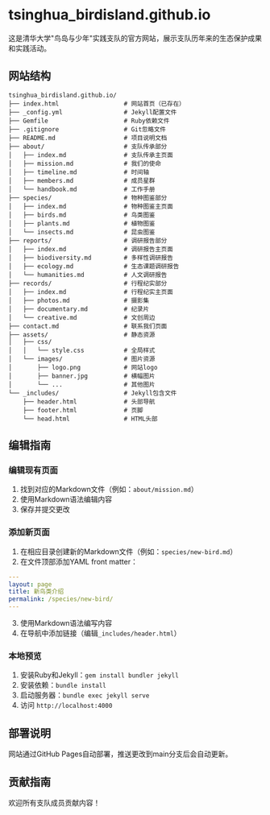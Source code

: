 # tsinghua_birdisland.github.io

这是清华大学"鸟岛与少年"实践支队的官方网站，展示支队历年来的生态保护成果和实践活动。

## 网站结构

```
tsinghua_birdisland.github.io/
├── index.html                  # 网站首页（已存在）
├── _config.yml                 # Jekyll配置文件
├── Gemfile                     # Ruby依赖文件
├── .gitignore                  # Git忽略文件
├── README.md                   # 项目说明文档
├── about/                      # 支队传承部分
│   ├── index.md                # 支队传承主页面
│   ├── mission.md              # 我们的使命
│   ├── timeline.md             # 时间轴
│   ├── members.md              # 成员星群
│   └── handbook.md             # 工作手册
├── species/                    # 物种图鉴部分
│   ├── index.md                # 物种图鉴主页面
│   ├── birds.md                # 鸟类图鉴
│   ├── plants.md               # 植物图鉴
│   └── insects.md              # 昆虫图鉴
├── reports/                    # 调研报告部分
│   ├── index.md                # 调研报告主页面
│   ├── biodiversity.md         # 多样性调研报告
│   ├── ecology.md              # 生态课题调研报告
│   └── humanities.md           # 人文调研报告
├── records/                    # 行程纪实部分
│   ├── index.md                # 行程纪实主页面
│   ├── photos.md               # 摄影集
│   ├── documentary.md          # 纪录片
│   └── creative.md             # 文创周边
├── contact.md                  # 联系我们页面
├── assets/                     # 静态资源
│   ├── css/
│   │   └── style.css           # 全局样式
│   └── images/                 # 图片资源
│       ├── logo.png            # 网站logo
│       ├── banner.jpg          # 横幅图片
│       └── ...                 # 其他图片
└── _includes/                  # Jekyll包含文件
    ├── header.html             # 头部导航
    ├── footer.html             # 页脚
    └── head.html               # HTML头部
```


## 编辑指南

### 编辑现有页面

1. 找到对应的Markdown文件（例如：`about/mission.md`）
2. 使用Markdown语法编辑内容
3. 保存并提交更改

### 添加新页面

1. 在相应目录创建新的Markdown文件（例如：`species/new-bird.md`）
2. 在文件顶部添加YAML front matter：

```yaml
---
layout: page
title: 新鸟类介绍
permalink: /species/new-bird/
---
```

3. 使用Markdown语法编写内容
4. 在导航中添加链接（编辑`_includes/header.html`）

### 本地预览

1. 安装Ruby和Jekyll：`gem install bundler jekyll`
2. 安装依赖：`bundle install`
3. 启动服务器：`bundle exec jekyll serve`
4. 访问 `http://localhost:4000`

## 部署说明

网站通过GitHub Pages自动部署，推送更改到main分支后会自动更新。

## 贡献指南

欢迎所有支队成员贡献内容！
